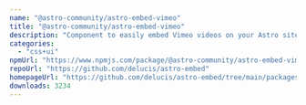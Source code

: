 ```yaml
---
name: "@astro-community/astro-embed-vimeo"
title: "@astro-community/astro-embed-vimeo"
description: "Component to easily embed Vimeo videos on your Astro site"
categories:
  - "css+ui"
npmUrl: "https://www.npmjs.com/package/@astro-community/astro-embed-vimeo"
repoUrl: "https://github.com/delucis/astro-embed"
homepageUrl: "https://github.com/delucis/astro-embed/tree/main/packages/astro-embed-vimeo#readme"
downloads: 3234
---
```

